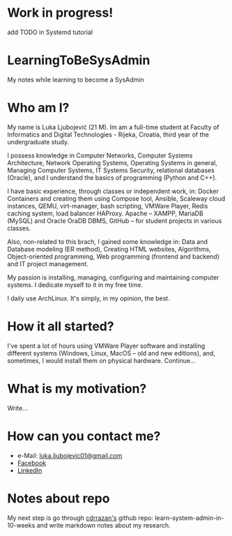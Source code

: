 # Work in progress!
add TODO in Systemd tutorial

# LearningToBeSysAdmin
My notes while learning to become a SysAdmin

# Who am I?
My name is Luka Ljubojević (21 M). Im am a full-time student at Faculty of Informatics and Digital Technologies - Rijeka, Croatia, third year of the undergraduate study.

I possess knowledge in Computer Networks, Computer Systems Architecture, Network Operating Systems, Operating Systems in general, Managing Computer Systems, IT Systems Security, relational databases (Oracle), and I understand the basics of programming (Python and C++).

I have basic experience, through classes or independent work, in: Docker Containers and creating them using Compose tool, Ansible, Scaleway cloud instances, QEMU, virt-manager, bash scripting, VMWare Player, Redis caching system, load balancer HAProxy. Apache – XAMPP, MariaDB (MySQL) and Oracle OraDB DBMS, GitHub – for student projects in various classes.

Also, non-related to this brach, I gained some knowledge in: Data and Database modeling (ER method), Creating HTML websites, Algorithms, Object-oriented programming, Web programming (frontend and backend) and IT project management.

My passion is installing, managing, configuring and maintaining computer systems. I dedicate myself to it in my free time.

I daily use ArchLinux. It's simply, in my opinion, the best.

# How it all started?
I've spent a lot of hours using VMWare Player software and installing different systems (Windows, Linux, MacOS – old and new editions), and, sometimes, I would install them on physical hardware.
Continue...

# What is my motivation?
Write...

# How can you contact me?
* e-Mail: luka.ljubojevic01@gmail.com
* [Facebook](https://www.facebook.com/luka.ljubojevic.946/)
* [LinkedIn](https://www.linkedin.com/in/luka-ljubojević-2bb4a5239/)

# Notes about repo
 My next step is go through [cdrrazan's](https://github.com/cdrrazan/learn-system-admin-in-10-weeks) github repo: learn-system-admin-in-10-weeks and write markdown notes about my research. 
